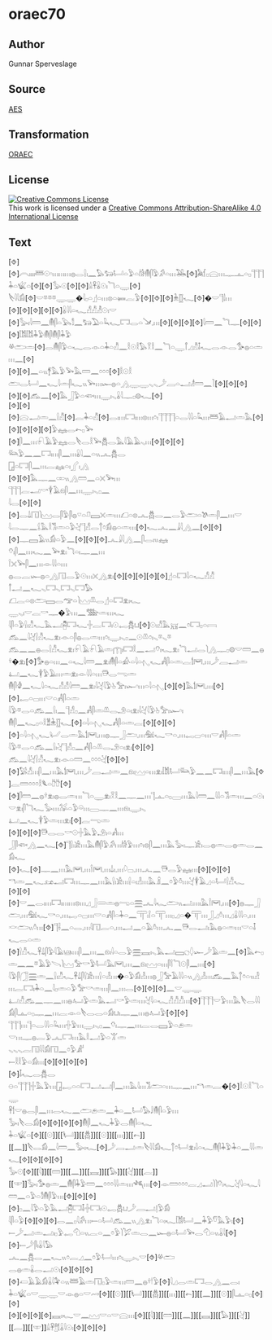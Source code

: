 # oraec70

## Author

Gunnar Sperveslage

## Source

[AES](https://github.com/simondschweitzer/aes)

## Transformation

[ORAEC](https://oraec.github.io/)

## License

<a rel="license" href="http://creativecommons.org/licenses/by-sa/4.0/"><img alt="Creative Commons License" style="border-width:0" src="https://i.creativecommons.org/l/by-sa/4.0/88x31.png" /></a><br />This work is licensed under a <a rel="license" href="http://creativecommons.org/licenses/by-sa/4.0/">Creative Commons Attribution-ShareAlike 4.0 International License</a>

## Text

[⯑][⯑]𓇹𓏤𓏤𓏤𓏤𓆷𓇳𓎆𓏥𓏥𓏥𓐍𓂋𓍛𓏤𓈖𓅃𓃒𓂡𓏏𓅱𓏏𓀙𓄟𓋴𓅱𓀔𓏏𓏥𓅒[⯑]𓅉𓆴𓊪𓈍𓏥𓊃𓊵𓏏𓊪𓊹𓊹𓊹𓇓𓏏𓆤𓏏[⯑][⯑]𓅭𓇳[⯑][⯑]𓏙𓋹𓏇𓇳𓏤𓆓𓏏𓇾[⯑]<br>
𓌸𓇋𓇋𓀁[⯑]𓎟𓎼𓎼𓎼𓇾𓇾�𓇋𓊪𓏏𓊨𓏏𓏥𓊖𓏏𓍃𓐛𓅱[⯑][⯑][⯑]𓇔𓊅𓆑[⯑]�𓎟𓊹𓌃𓏥<br>
[⯑][⯑][⯑][⯑][⯑]𓏇𓇋𓇋𓏏𓆑𓀭𓀯𓁚𓇳𓏤𓎟<br>
[⯑]𓅭𓏤𓇋𓏠𓈖𓄟𓋴𓏏𓅂𓀾𓈖𓃒𓅐𓏏𓆗𓆑𓉐𓂋𓏏𓍁𓈒𓏥[⯑][⯑][⯑][⯑]𓇋𓏠𓈖𓆓𓊃[⯑][⯑][⯑]𓀨𓀨𓇓𓅱𓄟𓋴𓄟𓋴𓇓𓅱<br>
𓋬𓂧𓏛[⯑]𓂋𓄟𓋴𓅱𓏏𓆑𓂋𓁹𓏏𓇓𓏏𓀯𓈖𓎛𓇳𓎛𓅃𓎝𓎛𓈖𓆓𓏏𓇾𓋾𓈎𓀯𓄤𓆑𓂋𓁹𓂋𓅜𓐍𓏏𓏛𓏥𓈖[⯑]<br>
[⯑][⯑]𓈖𓏏𓏭𓋆𓅓𓅱𓅨𓅓𓏠𓈖𓏌𓏌𓏌[⯑]𓎛𓇳𓎛<br>
𓂧𓂋𓂡𓈖𓆑𓇋𓏛𓋴𓆑𓏭𓅨𓏥𓆱𓐍𓏏𓂻𓇾𓇾𓈅𓈅𓌳𓐙𓏏𓂝𓁦𓏠𓈖𓍘[⯑][⯑][⯑]<br>
[⯑][⯑]𓃹𓈖[⯑]𓅓𓃀𓅱𓏏𓆟𓏥𓇾𓏤𓈅𓏇𓇋𓊃𓊪𓊗𓆑[⯑]<br>
[⯑][⯑][⯑]𓈍𓂝𓏛𓈖𓍛𓀯[⯑]𓐛𓇓𓏏𓀯[⯑]𓂋𓏤𓏥𓉐𓏤𓏥𓊖𓏥𓏌𓏤𓊹𓊹𓊹𓊹𓏏𓂋𓇋𓇋𓏏𓆗𓏥𓆷𓄿𓂝𓏛𓅓[⯑][⯑][⯑][⯑][⯑]𓅱𓈐𓂋𓍉𓊪𓅨<br>
[⯑]𓋴𓈖𓏥𓍯𓄿𓅱𓈐𓂋𓌸𓂋𓎛𓅨𓆣𓂋𓅓𓇋𓄿𓄿𓈅𓏥[⯑][⯑][⯑]<br>
𓃛𓅱𓈖𓈖𓉐𓏤𓏥𓋴𓈖𓏥𓏇𓇋𓈖𓏏𓏭𓂜𓆣𓂋<br>
𓉗𓏏𓉐𓋴𓈖𓏥𓐛𓈐𓏏𓏤𓂾𓏤𓂻<br>
[⯑][⯑]𓅓𓊃𓈖𓏒𓏭𓂻𓏠𓈖𓏏𓏴𓅨𓏥<br>
𓊹𓊹𓊹𓐛𓂝𓎡𓇉𓄿𓁶𓋴𓈖𓏥𓇾𓏤𓈅𓊪𓈖<br>
𓇋𓂋[⯑][⯑][⯑]𓂋𓍑𓉔𓌙𓈉𓂋𓋴𓅱𓋴𓐍𓎺𓏏𓍔𓈙𓏴𓏛𓏥𓆎𓏏𓊖𓂜𓆣𓂋𓈖𓂋𓅱𓂧𓏏𓌗𓏛𓋴𓈖𓏥𓎟<br>
𓇋𓂋𓊃𓈖𓌰𓅓𓎛𓀢𓏛𓏏𓅱𓋔𓊹𓀭𓂋𓐩𓏌𓀁𓐍𓏏𓏛𓏥[⯑]𓆑𓂜𓈖𓇍𓇋𓂻𓈖[⯑][⯑]<br>
[⯑]𓊃𓈙𓄿𓏭𓀁𓏏𓅱𓈖[⯑][⯑][⯑]𓂜𓇍𓇋𓂻𓈖𓋴𓂋𓏤𓏭𓈐<br>
𓄣𓏤𓋴𓈖𓏥𓆑𓈖𓅨𓁷𓏤𓆓𓏏𓏤𓊃𓈖𓏥<br>
𓌉𓏴𓅨𓋴𓈖𓏥𓁹𓇋𓇋𓏏𓏥<br>
𓐍𓂋𓐛𓆱𓐍𓏏𓂻𓉔𓂋𓅱𓇳𓏥𓏴𓂻𓁷𓏤[⯑][⯑][⯑][⯑][⯑]𓊨𓏏𓉐𓇋𓏏𓆑𓀭𓀯<br>
𓋾𓂝𓈖𓆑𓈅𓉐𓈅𓉐𓈅𓉐𓅃<br>
𓆎𓐛𓏏𓊖𓂧𓈙𓂋𓅠𓏏𓌙𓈉𓌨𓂋𓊨𓏏𓉐𓁷𓏤𓆑<br>
𓇾𓈅𓏤𓎟𓐛𓎡𓊃�𓅱𓏥𓈖𓅢𓏛𓏥𓆑<br>
𓇋𓋴𓏏𓅱𓍛𓏤𓀯𓆑𓅓𓂝𓉥𓉐𓆑𓏶𓐛𓉐𓏤𓇳𓉻𓆣𓂓[⯑]𓇳𓏤𓀭𓅓𓄚𓈖𓏌𓉐𓊪𓏏𓇯<br>
𓃹𓈖𓇋𓋔𓍛𓀯𓆑𓁷𓏤𓁹𓏏𓋴𓐍𓂋𓏛𓏥𓏌𓏤𓇾𓏤𓈅𓊪𓈖𓇳𓌨𓏌𓏤𓈅𓎼𓈅𓎼<br>
𓃹𓈖𓈖𓐍𓂋𓍛𓀯𓆑𓁷𓏤𓍯𓄿𓍯𓄿𓏛𓉲𓏤𓉐𓎛𓈖𓂝𓄣𓏤𓆑𓁷𓏤𓆓𓂝𓂋𓌙𓂻𓊃𓊪𓊗𓎟𓏠𓈖𓐍𓍊�𓁷𓏤[⯑]𓅜𓐍𓏏𓏥𓈖𓏏𓆑𓇋𓏠𓈖𓁷𓏤𓄟𓋴𓏏𓀉𓏏𓇋𓏏𓂇𓆑𓀻𓋴𓏏𓏛𓐛𓌁𓋞𓈒𓏥𓌳𓐙𓂝𓏛<br>
𓂞𓈖𓆑𓇉𓅱𓄿𓏥𓏛𓁷𓏤𓁹𓇋𓇋𓏏𓏥𓇥𓂋𓂸𓏛<br>
𓄟𓋴𓁒𓈖𓆑𓇋𓏏𓆑𓀭𓀭𓇋𓏠𓈖𓁷𓏤𓇋𓋔𓇋𓅱𓊸𓅡𓏤𓆱𓎆𓏥𓏏𓇋𓏏𓂇[⯑][⯑]𓅓𓌁𓋞𓈒𓏥[⯑][⯑]𓉻𓏏𓊌𓏥𓎟𓏏𓀻𓋴𓏏𓏛<br>
𓇋𓅱𓎼𓂋𓏏𓃹𓈖𓍛𓏤𓈖𓊹𓀭𓊪𓈖𓀻𓋴𓏛𓌨𓂋𓄂𓏏𓏤𓁷𓏤𓇋𓋔𓇋𓅱𓊸𓅡𓏤𓆱𓎆𓏤<br>
𓄟𓋴𓈖𓆑𓊪𓏏𓎛𓁰𓇔𓊅𓆑[⯑]𓏏𓇋𓏏𓂇𓆑𓀻𓋴𓏏𓏛𓐛[⯑][⯑][⯑][⯑]𓏏𓇋𓏏𓂇𓆑𓂦𓂋𓏛𓅓𓌁𓋞𓈒𓏥𓐍𓊃𓃀𓂧𓈒𓏥𓅕𓆑𓎡𓏏𓈒𓏥𓉻𓊌𓏏𓏥𓎟𓀻𓋴𓏏𓏛<br>
𓇋𓅱𓎼𓂋𓏏𓃹𓈖𓍛𓏤𓋔𓊹𓀭𓊪𓈖𓀻𓋴𓏏𓌨𓂋𓄂𓏏𓏤𓁷𓏤[⯑][⯑]<br>
𓃹𓈖𓇋𓋔𓍛𓀯𓆑𓁷𓏤𓁹𓏏𓏠𓈖𓏌𓏌𓏌𓋔[⯑][⯑][⯑]𓅄𓀭𓏥𓋴𓈖𓏥𓅓𓌁𓋞𓈒𓏥𓌳𓐙𓂝𓏛𓈖𓁶𓏤𓈉𓏏𓏥𓁷𓏤𓀨𓂡𓃛𓅱𓈖𓈖𓉐𓏤𓏥𓋴𓈖𓏥𓅓[⯑]𓐛𓏠𓏌𓏌𓏌𓎛𓆰𓏏𓎨𓎨[⯑][⯑]𓋴𓏠𓈖𓐍𓍊𓁷𓏤𓐍𓂋𓏛𓏥𓆓𓏏𓇾𓁷𓏤𓎝𓎛𓈖𓊃𓈖𓏥𓊹𓊵𓏏𓊪𓈀𓏥𓅓𓇋𓏠𓈖𓇋𓇋𓏏𓀢𓏛𓏥𓈖𓏏𓇳𓏤𓎟𓁷𓏤𓋴𓆓𓆑𓅭𓏥𓅮𓏏𓅱𓏖𓏥𓈀𓊃𓈖𓏥𓁶𓏤𓇾𓏤𓈅<br>
𓂞𓈖𓆑𓇉𓅱𓏛𓏥𓁷𓏤[⯑]𓐛𓂸𓏛<br>
[⯑][⯑][⯑]𓇥𓂋𓂋𓎡𓇳𓏶𓅓𓅱𓄂𓏤𓏏𓀻𓏥<br>
𓃀𓋴𓆟𓂻𓈖𓆑[⯑]𓊹𓍛𓏤𓀀𓏥𓅓𓄟𓋴𓅱𓀔𓏥𓀙𓅱𓏥𓏌𓏤𓊖𓋴𓈖𓏥𓅓𓅭𓏤𓊃𓀀𓏤𓂋𓐍𓏛𓂋𓐍𓏛𓂋𓈖𓀁𓆑<br>
[⯑]𓆑[⯑]𓊃𓈖𓏥𓅓𓋞𓈒𓏥𓌉𓋞𓈒𓏥𓍑𓏤𓈒𓏥𓆠𓊌𓈒𓏥𓂜𓈖𓇥𓂋𓅱𓈐𓏥[⯑][⯑][⯑]<br>
𓎔𓏛𓈖𓆑𓃭𓂝𓉐𓏥𓊃𓈖𓏥𓅓𓍛𓏤𓀀𓏥𓍛𓏏𓏤𓁐𓏥𓅓𓏎𓈖𓏌𓅱𓏊𓏥𓋔𓇉𓄿𓈎𓏏𓂡𓍛𓀯𓆑<br>
[⯑][⯑][⯑]𓎟𓈖𓂋𓏤𓏥𓉐𓏤𓏥𓏥𓊖𓏥𓈎𓃀𓄲𓏛𓐍𓂸𓏏𓈗𓂜𓇋𓆑𓂧𓏭𓂢𓏥𓏤𓅓𓌉𓋞𓈒𓏥[⯑]𓐍𓊃𓃀𓂧𓈒𓏥𓅕𓆑𓎡𓏏𓈒𓏥𓉻𓏏𓊌𓏥𓎟𓏏𓀻𓋴𓏏𓇓𓏏𓈖𓋳𓏤𓌉𓏏𓋳𓏥𓊪𓈎𓏏�𓋳𓏥𓃀𓈎𓏊𓏥𓈎𓏇𓇋𓇋𓏏𓈒𓏥𓎙𓂧𓏭𓏊𓏥[⯑]𓊹𓌢𓈖𓏏𓂋𓈒𓏥𓇋𓉔𓐛𓏏𓈒𓏥𓂝𓈖𓏏𓄿𓏊𓏥𓂜𓈖𓇥𓂋𓂝𓏤𓅓𓐍𓏏𓏛𓏥𓎟𓏏𓄤𓆑𓂋𓏏𓏛<br>
[⯑]𓍛𓀯𓆑𓋹𓍑𓋴𓅱𓇋𓄿𓊞𓏥𓋴𓈖𓏥𓈖𓁶𓏤𓇋𓏏𓂋𓅱𓈗𓈘𓏤𓈅𓅓𓂝𓈙𓐎𓆭𓆱𓌳𓄿𓏛𓈖[⯑]𓅓𓍉𓊪𓏛𓈖𓈖𓎼𓄿𓅱𓌪𓌙𓈉𓅡𓎡𓅱𓂡𓅓𓋞𓈒𓏥𓈖𓁶𓏤𓈉𓏏𓏥𓋴𓌉𓆓𓇳𓋴𓈖𓏥[⯑]<br>
𓇋𓅱𓋴𓃂𓈗𓏛𓈖𓍛𓏤𓀯𓆑𓋹𓍑𓋴𓍛𓀀𓏥𓍛𓏏𓁐𓏥�𓏏𓅱𓀁𓁐𓏥𓐍𓃀𓅡𓄿𓇋𓇋𓏏𓏭𓂻𓁐𓏥𓃹𓈖𓅓𓐩𓏌𓏏𓏭𓁐𓏥𓐛𓉐𓏤𓇓𓏏𓈖𓇋𓊪𓏛𓏏𓅱𓅡𓎡𓏛𓏥𓋴𓈖𓏥𓂋[⯑][⯑][⯑]𓈖𓎟𓇾𓇾<br>
𓂞𓀯𓃹𓈖𓊃𓈖𓏥𓐍𓂤𓅱𓏛𓅓𓂝𓎡𓅱𓏛𓏥𓋔𓇋𓏏𓆑𓀯𓀯𓀯𓏥[⯑]𓊹𓊹𓊹𓎟𓅱𓏥𓅓𓌸𓂋𓇋𓇋𓀁𓋴𓊵𓏏𓊪𓊃𓈖𓏥𓐛𓁹𓏏𓌸𓂋𓂋𓏏𓀁𓂓𓏤𓊃𓈖𓏥𓐍𓂤𓅱[⯑][⯑]<br>
𓊹𓊹𓊹𓏥𓊹𓏏𓂋𓇋𓇋𓏏𓆗𓏥𓏶𓅱𓏥𓇾𓏤𓈅𓊪𓈖𓄣𓏤𓊃𓈖𓏥𓐛𓂋𓈙𓅱𓏏𓂉𓏛<br>
𓎟𓏥𓊃𓐍𓐛𓅱𓂜𓉐𓏥𓅓𓎛𓂝𓅱𓏏𓀠𓏛<br>
𓈅𓈅𓈅𓐛𓉔𓇋𓇋𓀁𓉔𓈖𓏌𓅱𓀊<br>
𓍿𓎛𓎛𓅱𓏏𓀁𓏥[⯑][⯑][⯑][⯑]<br>
[⯑]𓄤𓆑𓂋𓆣𓂋<br>
𓇷𓏏𓊹𓊹𓊹𓏶𓅓𓅱𓏥𓉗𓉻𓏏𓏏𓉐𓂝𓂝𓋴𓈖𓏥𓅓𓇋𓏥𓀢𓂧𓏏𓏥𓊃𓈖𓏥𓎔𓏛𓐛�[⯑]𓎛𓇳𓎛𓆓𓏏𓇾<br>
𓋹𓌀𓎟𓐍𓂋𓋴𓈖𓏥𓂋𓆑𓈖𓂧𓂉𓏛𓈖𓇓𓏏𓈖𓂡𓅃𓄙𓄟𓋴𓏏𓅱𓏥<br>
𓅭𓏤𓌸𓂋𓀁[⯑][⯑][⯑][⯑]𓄟𓋴𓈖𓆑𓇓𓅱𓂋𓄟𓋴𓏏𓆑<br>
𓇓𓏏𓆤𓏏[⯑][[𓇳]][[𓂥]][[𓆣]][[𓇳]][[𓏥]][[𓍉]][[𓈖]]𓌸𓂋𓀁𓈖𓇋𓏠𓈖𓅭𓏤𓆑[⯑]𓌳𓐙𓂝𓏛𓌸𓇋𓇋𓀁𓆑𓐩𓏌𓂡𓁷𓏤𓇋𓏏𓆑𓄟𓋴𓇓𓅱𓇓𓏏𓈖𓇋𓇋𓏛𓆑[⯑][⯑][⯑][⯑]<br>
𓅭𓇳[⯑][[𓇋]][[𓏠]][[𓈖]][[𓈘]][[𓅃]][[𓋔]][[𓐛]][[𓎱]]𓅭𓏤𓅜𓐍𓏛𓈖𓄟𓋴𓇓𓅱𓏠𓈖𓏌𓏌𓏌𓇋𓇋𓏛𓏥𓆈𓏥[⯑]𓁹𓏠𓏌𓏌𓏌𓐛𓈎𓂝𓌙𓌙𓄣𓏤𓆑𓋔𓇋𓏏𓆑𓇋𓏠𓈖𓏏𓅱𓏏𓀾𓄟𓋴𓅱𓏥[⯑][⯑][⯑]<br>
[⯑]𓊪𓈖𓇋𓅱𓏏𓅱𓅓𓂝𓉥𓉐𓄤𓏶𓉐𓏤𓇳𓉻𓆣𓂓𓌳𓐙𓂝𓊤𓅱𓀁<br>
𓇋𓋴𓏏𓅱[⯑][⯑][⯑]𓂋𓈖𓊪𓇋𓀔𓏥𓍿𓏏𓂡𓃹𓈖𓏭𓂻𓁷𓏤𓆓𓏏𓏤𓆑𓀨𓂡𓈖𓇓𓅱𓎸𓅓𓅱𓏤[⯑]<br>
𓍿𓌳𓂝𓏛𓂝𓏤𓊪𓅱𓉻𓄇𓏏𓏭𓐛𓏏𓈖𓏌𓅱𓌙𓅯𓏛𓂋𓈖𓆱𓐍𓏏𓂡𓅨𓂋𓄇𓏏𓏭𓏇𓇋[⯑][⯑]𓍿𓌳𓋴𓏤𓏇𓇋𓅃<br>
𓂜𓈖𓆣𓂋𓈖𓆑𓏭𓏌𓐛𓈎𓈖𓏌𓅱𓂡𓏥𓏌𓏤𓇾𓏤𓈅𓎟[⯑]𓋬𓂧<br>
𓂋𓐍𓏛𓏇𓂋𓂝𓇳𓏤[⯑][⯑][⯑][⯑]𓋷𓄿𓄿𓀁𓏇𓇋𓅝𓏏𓏭𓆷𓄿𓏛𓉔𓊪𓅱𓏛𓏥𓏠𓈖𓐍𓍊𓎗𓅱[⯑]𓇋𓈎𓂋𓏛𓉐𓂋𓂻𓈖𓂋𓏤<br>
𓇓𓏏𓆤𓏏𓎟𓇾𓇾𓎟𓁹𓐍𓏏𓎟𓄗[⯑][[𓇳]][[𓂥]][[𓆣]][[𓏥]][[𓍉]][[𓈖]][[𓇳]]𓋴𓊵𓏏𓊪[⯑][⯑]<br>
[⯑][⯑][⯑][⯑]𓈘𓏤𓆑𓎟𓈖𓈉𓎟𓏏𓎟𓈍𓏥[⯑][[𓇋]][[𓏠]][[𓈖]][[𓈘]][[𓅃]][[𓋔]][[𓐛]][[𓎱]]𓏙𓋹𓊽𓌀𓏇𓇋𓇳𓏤[⯑][⯑][⯑]<br>
